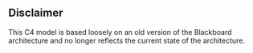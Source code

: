 ## Disclaimer

This C4 model is based loosely on an old version of the Blackboard architecture and no longer reflects the current state of the architecture.
